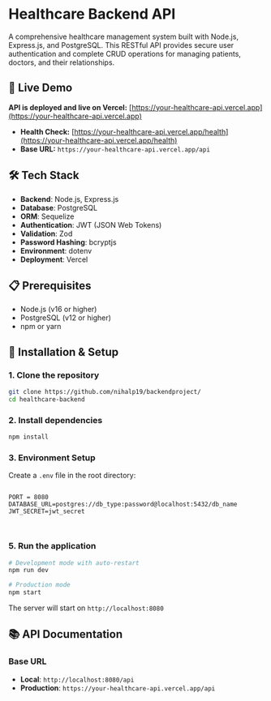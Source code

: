 # Healthcare Backend API

A comprehensive healthcare management system built with Node.js, Express.js, and PostgreSQL. This RESTful API provides secure user authentication and complete CRUD operations for managing patients, doctors, and their relationships.

## 🚀 Live Demo

**API is deployed and live on Vercel:** [https://your-healthcare-api.vercel.app](https://your-healthcare-api.vercel.app)

- **Health Check:** [https://your-healthcare-api.vercel.app/health](https://your-healthcare-api.vercel.app/health)
- **Base URL:** `https://your-healthcare-api.vercel.app/api`

## 🛠️ Tech Stack

- **Backend**: Node.js, Express.js
- **Database**: PostgreSQL
- **ORM**: Sequelize
- **Authentication**: JWT (JSON Web Tokens)
- **Validation**: Zod
- **Password Hashing**: bcryptjs
- **Environment**: dotenv
- **Deployment**: Vercel

## 📋 Prerequisites

- Node.js (v16 or higher)
- PostgreSQL (v12 or higher)
- npm or yarn

## 🔧 Installation & Setup

### 1. Clone the repository
```bash
git clone https://github.com/nihalp19/backendproject/
cd healthcare-backend
```

### 2. Install dependencies
```bash
npm install
```

### 3. Environment Setup
Create a `.env` file in the root directory:

```env

PORT = 8080
DATABASE_URL=postgres://db_type:password@localhost:5432/db_name
JWT_SECRET=jwt_secret



```

### 5. Run the application
```bash
# Development mode with auto-restart
npm run dev

# Production mode
npm start
```

The server will start on `http://localhost:8080`

## 📚 API Documentation

### Base URL
- **Local**: `http://localhost:8080/api`
- **Production**: `https://your-healthcare-api.vercel.app/api`


